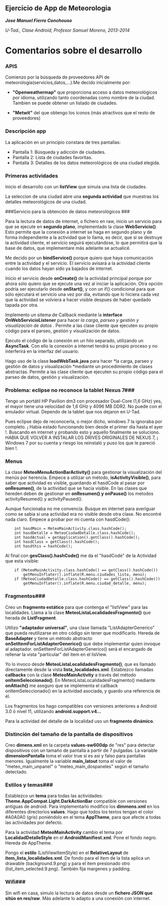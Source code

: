 ## Ejercicio de App de Meteorologia ##

***Jose Manuel Fierro Conchouso***

*U-Tad., Clase Android, Profesor Samuel Moreno, 2013-2014*

# Comentarios sobre el desarrollo #
### APIS ###

Comienzo por la búsqueda de proveedores API de meteorología(servicios,datos,...).Me decido inicialmente por:

- **"Openweathermap"** que proporciona acceso a datos meteorológicos por idioma, utilizando tanto coordenadas como nombre de la ciudad. Tambien se puede obtener un listado de ciudades.

- **"Metwit"** del que obtengo los iconos (más atractivos que el resto de proveedores)

### Descripción app ###
La aplicación en un principio constara de tres pantallas:

- Pantalla 1: Búsqueda y adicción de ciudades.
- Pantalla 2: Lista de ciudades favoritas.
- Pantalla 3: Detalles de los datos meteorológicos de una ciudad elegida.

### Primeras actividades ###
Inicio el desarrollo con un **listView** que simula una lista de ciudades.

La seleccion de una ciudad abre una **segunda actividad** que muestras los detalles meteorológicos de una ciudad.

###Servicio para la obtención de datos meteorológicos ###

Para la lectura de datos de internet, o fichero en raw, inicio un servicio para que se ejecute en **segundo plano**, implementado la clase **WebServicio()**. Esto permite que la conexión a internet se haga en segundo plano y de forma independiente a la actividad que lo llama, es decir, que si se destruye la actividad cliente, el servicio seguirá ejecutándose, lo que permitirá que la base de datos, que implementare más adelante se actualicé. 

Me decido por un **bindService()** porque quiero que haya comunicación entre la actividad y el servicio. El servicio avisará a la actividad cliente cuando los datos hayan sido ya bajados de internet.

Inicio el servicio desde **onCreate()** de la actividad principal porque por ahora sólo quiero que se ejecute una vez al iniciar la aplicación. Otra opción podría ser ejecutarlo desde **onStart()**, y con un if() condicional para que sólo ejecutará el servicio una vez por día, evitando que lo hiciera cada vez que la actividad se volviera a hacer visible despues de haber quedado tapada por otra.

Implemento un sitema de Callback mediante la **interface OnWebServicioListener** para hacer *la carga, parseo y gestión y visualización de datos* . Permite a las clase cliente que ejecuten su propio código para el parseo, gestión y visualización de datos.

Ejecuto el código de la conexión en un hilo separado, utilizando un **AsyncTask**. Con ello la conexión a internet tendrá su propio proceso y no interferirá en la interfaz del usuario.

Hago uso de la clase **loadWebTask.java** para hacer *la carga, parseo y gestión de datos y visualización *mediante un procedimiento de clases abstractas. Permite a las clase cliente que ejecuten su propio código para el parseo de datos, gestión y visualización.

### Problema: eclipse no reconoce la tablet Nexus 7###

Tengo un portátil HP Pavilion dm3 con procesador Dual-Core (1,6 GHz) yes, el mayor tiene una velocidad de 1,6 GHz y 4096 MB DDR2. No puede con el emulador virtual. Dependo de la tablet que nos dejaron en U-Tad. 

Pues eclipse dejo de reconocerla, o mejor dicho, windows 7 la ignoraba por completo. ¡ Había estado funcionando bien desde el primer día hasta el ayer !. Buscando en internet y probando esto y aquello finalmente se soluciono. HABIA QUE VOLVER A INSTALAR LOS DRIVES ORIGINALES DE NEXUS 7, ¡ Windows 7 por su cuenta y riesgo los reinstaló y puso los que le pareció bien !. 

### Menus ###
La clase **MeteoMenuActionBarActivity()** para gestionar la visualización del menús por herencia. Empece a utilizar un método, **isActivityVisible()**, para saber que actividad es visible, guardando el hasdCode al pasar por **onResumen()**, de la actividad que se hacia visible.  En las clases que hereden deben de gestionar en **onResumen() y onPause()** los metodos activityResumed() y activityPaused().

Aunque funcionaba no me convencía. Busque en internet para averiguar como se sabia si una actividad era no visible desde otra clase. No encontré nada claro. Empece a probar por mi cuenta con hasdCode():

		int hasdMain = MeteoMainActivity.class.hashCode();
		int hasdDetalle = MeteoCiudadDetalle.class.hashCode();
		int hasdActual = getApplication().getClass().hashCode();
		int hasdClass = getClass().hashCode();
		int hasdthis = hashCode();
Al final con **gesClass().hashCode()** me da el "hasdCode" de la Actividad que esta visible:

		if (MeteoMainActivity.class.hashCode() == getClass().hashCode())
			getMenuInflater().inflate(R.menu.ciudades_lista, menu);
		if (MeteoCiudadDetalle.class.hashCode() == getClass().hashCode())
			getMenuInflater().inflate(R.menu.ciudad_detalle, menu);
 


### Fragmentos###

Creo un **fragmento estático** para que contenga el "listView" para las localidades. Llama a la clase **MeteoListaLocalidadesFragmento()** que herada de **ListFragment**.

Utilizo **"adaptador universal"**, una clase llamada "ListAdapterGenerico" que pueda reutilizarse en otro código sin tener que modificarlo. Hereda de **BaseAdapter** y tiene un método abstracto **onSetItemForListAdapterGenerico()** que debe implementar quien invoque al adaptador.  onSetItemForListAdapterGenerico() será el encargado de rellenar la vista "particular" del item en el lisView.

Yo lo invoco desde **MeteoListaLocalidadesFragmento()**, que es llamado directamente desde la vista **lista_localidades.xml**. Establezco llamadas **callbacks** con la clase **MeteoMainActivity** a través del método **onItemSeleccionado()**. En MeteoListaLocalidadesFragmento() mediante **onAttach()** me aseguro que se implementa el callback onItemSeleccionado() en la actividad asociada, y guardo una referencia de él.

Los fragmentos los hago compatibles con versiones anteriores a Android 3.0 ó nivel 11, utilizando **android.support.v4...**

Para la actividad del detalle de la localidad uso un **fragmento dinámico**.

### Distinción del tamaño de la pantalla de dispositivos ###

Creo **dimens.xml** en la carpeta **values-sw600dp** de "res" para detectar dispositivos con un tamaño de pantalla a partir de 7 pulgadas. La  variable  **dimensionPantalla** toma el valor true si es asi y falso para pantallas  menores. Igualmente la variable **main\_latout**  toma el valor de "meteo\_main\_unpanel" o "meteo\_main\_dospaneles" según el tamaño detectado.


### Estilos y temas###

Establezco un **tema** para todas las actividades: **Theme.AppCompat.Light.DarkActionBar** compatible con versiones antiguas de android. Para implementarlo modifico los **dimmens.xml** en los diferentes directorios **values**. Hago que todos los textos tengan el color #A0A0A0 (gris) poniéndolo en el tema **AppTheme**, para que afecte a todas las actividades por defecto.

Para la actividad **MeteoMainActivity** cambio el tema por **LocalidadDetalleStyle** en el **AndroidManifiest.xml**. Pone el fondo negro. Hereda de AppTheme.

Pongo el **estilo** (ListViewItemStyle) en el **RelativeLayout** de **item\_lista\_localidades.xml**. De fondo para el item de la lista aplica un drawable  (background.9.png) y para el item presionado otro (list_item_selected.9.png). También fija margenes y padding.   


### Wifi###

Sin wifi en casa, simulo la lectura de datos desde un **fichero JSON que sitúo en res/raw**. Más adelante lo adapto a una conexión con internet.
